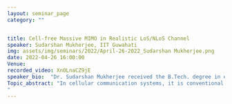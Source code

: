 ```yaml
---
layout: seminar_page
category: ""


title: Cell-free Massive MIMO in Realistic LoS/NLoS Channel
speaker: Sudarshan Mukherjee, IIT Guwahati
img: assets/img/seminars/2022/April-26-2022_Sudarshan Mukherjee.png
date: 2022-04-26 16:00:00 
Venue: 
recorded_video: XnOLnaCZ9jE
speaker_bio:  "Dr. Sudarshan Mukherjee received the B.Tech. degree in electronics and communication engineering from the National Institute of Technology, Durgapur (NIT Durgapur), India, in 2011, the M.Tech. degree in electronics and communication engineering from the Indian Institute of Technology Roorkee (IIT Roorkee), India, in 2013, and the Ph.D. degree in electrical engineering from the Indian Institute of Technology Delhi (IIT Delhi), India, in 2017. From 2017 to 2019, he was a Post-Doctoral Researcher with the Department of Information and Communication Engineering, Daegu Gyeongbuk Institute of Science and Technology (DGIST), Republic of Korea. Since January 2020, he has been an Assistant Professor with the Electronics and Electrical Engineering Department, Indian Institute of Technology Guwahati (IIT Guwahati), India. His research interests include communication and signal processing using large-scale antenna systems, mobile-edge computing, and ultra-dense networks."
Topic_abstract: "In cellular communication systems, it is conventional to assume the absence of any line-of-sight (LoS) path between the users and their associated access nodes (ANs). However, in the context of the recent developments in the direction of distributed large-scale antenna systems, such as the cell-free (CF) massive MIMO systems, such a simplistic assumption becomes questionable in terms of performance analysis. In the CF massive MIMO systems, where the AN density is comparable to the user density, the probability of the existence of an LoS link between any user and its associated ANs is significantly high, and therefore the performance analysis carried out using the conventional extremes of channel modeling (i.e., all NLoS or all LoS channels) may not depict the entire picture. To understand the implications of the random existence of LoS/NLoS channels, we adopt a probabilistic LoS channel model and analyze the uplink performance of a CF massive MIMO system. Here, we first derive the effective channel statistics and argue that their behavior is fundamentally different from that of the conventional rich scattering channels. Utilizing these statistics, we also compare the performance for stream-wise and joint decoding at the CF massive MIMO systems. Following this, we also explore the performance of the centralized MMSE-based data detection in CF massive MIMO systems.
"
---
```


